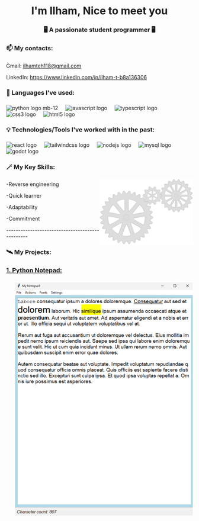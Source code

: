 <h1 align="center">I'm Ilham, Nice to meet you </h1>
<h3 align="center">🖥️ A passionate student programmer 🖥️</h3>

### 📫 My contacts: 
###
<a href="mailto:ilhamteh118@gmail.com"></a><p>Gmail: ilhamteh118@gmail.com</p>
<a href="https://www.linkedin.com/in/ilham-t-b8a136306/"></a><p>LinkedIn: https://www.linkedin.com/in/ilham-t-b8a136306</p>

### 🌟 Languages I've used:
###
<div align="left">
  <img src="https://cdn.jsdelivr.net/gh/devicons/devicon/icons/python/python-original.svg" height="40" alt="python logo mb-12"  />
  <img width="12" />
  <img src="https://cdn.jsdelivr.net/gh/devicons/devicon/icons/javascript/javascript-original.svg" height="40" alt="javascript logo"  />
  <img width="12" />
  <img src="https://cdn.jsdelivr.net/gh/devicons/devicon/icons/typescript/typescript-original.svg" height="40" alt="typescript logo"  />
  <img width="12" />
  <img src="https://cdn.jsdelivr.net/gh/devicons/devicon/icons/css3/css3-original.svg" height="40" alt="css3 logo"  />
  <img width="12" />
  <img src="https://cdn.jsdelivr.net/gh/devicons/devicon/icons/html5/html5-original.svg" height="40" alt="html5 logo"  />
</div>

### 💡 Technologies/Tools I've worked with in the past:
###
<div align="left">
  <img src="https://cdn.jsdelivr.net/gh/devicons/devicon/icons/react/react-original.svg" height="40" alt="react logo"  />
  <img width="12" />
  <img src="https://cdn.jsdelivr.net/gh/devicons/devicon/icons/tailwindcss/tailwindcss-original-wordmark.svg" height="40" alt="tailwindcss logo"  />
  <img width="12" />
  <img src="https://cdn.jsdelivr.net/gh/devicons/devicon/icons/nodejs/nodejs-original.svg" height="40" alt="nodejs logo"  />
  <img width="12" />
  <img src="https://cdn.jsdelivr.net/gh/devicons/devicon/icons/mysql/mysql-original.svg" height="40" alt="mysql logo"  />
  <img width="12" />
  <img src="https://cdn.jsdelivr.net/gh/devicons/devicon/icons/godot/godot-original.svg" height="40" alt="godot logo"  />
</div>

### 🪄  My Key Skills:
<img align="right" src = "https://github.com/IlhamIslahuddin/IlhamIslahuddin/blob/main/gears-5908_512.gif" alt = "Animated Gif of Gears" style = "width:50%; height:auto;"/>

###

<p>-Reverse engineering</p>
<p>-Quick learner</p>
<p>-Adaptability</p>
<p>-Commitment</p>

<p>------------------------------------------------</p>

### 🛰️  My Projects: ###

### [1. Python Notepad:](https://github.com/IlhamIslahuddin/Python-Notepad)
###
<img align="right" src="Python-Notepad-Example.png" height="630" width="480">
